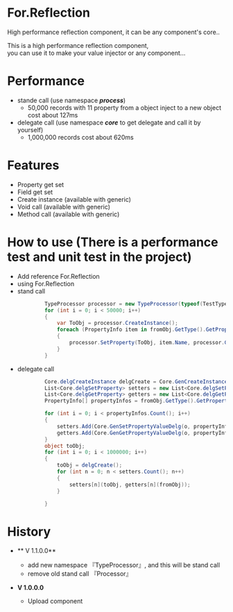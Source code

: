 # For.Reflection
High performance reflection component, it can be any component's core..

This is a high performance reflection component,<br/>
you can use it to make your value injector or any component...

# Performance
* stande call (use namespace **_process_**)
  * 50,000 records with 11 property from a object inject to a new object cost about 127ms
* delegate call (use namespace **_core_** to get delegate and call it by yourself) 
  * 1,000,000 records cost about 620ms

# Features
* Property get set
* Field get set
* Create instance (available with generic)
* Void call (available with generic)
* Method call (available with generic)

# How to use (There is a performance test and unit test in the project)
* Add reference For.Reflection
* using For.Reflection
* stand call
```C#
            TypeProcessor processor = new TypeProcessor(typeof(TestType));
            for (int i = 0; i < 50000; i++)
            {
                var ToObj = processor.CreateInstance();
                foreach (PropertyInfo item in fromObj.GetType().GetProperties())
                {
                    processor.SetProperty(ToObj, item.Name, processor.GetProperty(fromObj, item.Name));
                }
            }
```
* delegate call
```C#
            Core.delgCreateInstance delgCreate = Core.GenCreateInstanceDelg(Core.MakeCtorInfo(typeof(TestType), null));
            List<Core.delgSetProperty> setters = new List<Core.delgSetProperty>();
            List<Core.delgGetProperty> getters = new List<Core.delgGetProperty>();
            PropertyInfo[] propertyInfos = fromObj.GetType().GetProperties();

            for (int i = 0; i < propertyInfos.Count(); i++)
            {
                setters.Add(Core.GenSetPropertyValueDelg(o, propertyInfos[i]));
                getters.Add(Core.GenGetPropertyValueDelg(o, propertyInfos[i]));
            }
            object toObj;
            for (int i = 0; i < 1000000; i++)
            {
                toObj = delgCreate();
                for (int n = 0; n < setters.Count(); n++)
                {
                    setters[n](toObj, getters[n](fromObj));
                }

            }
```

# History
* ** V 1.1.0.0**
  * add new namespace 『TypeProcessor』, and this will be stand call
  * remove old stand call 『Processor』
  

* **V 1.0.0.0**
  * Upload component
